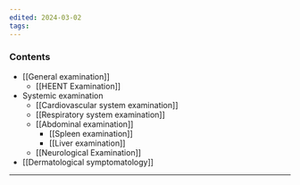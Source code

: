 ```yaml
---
edited: 2024-03-02
tags:
---
```

### Contents
- [[General examination]]
	- [[HEENT Examination]] 
- Systemic examination
	- [[Cardiovascular system examination]]
	- [[Respiratory system examination]]
	- [[Abdominal examination]]
		- [[Spleen examination]]
		- [[Liver examination]]
	- [[Neurological Examination]] 
- [[Dermatological symptomatology]] 


---
